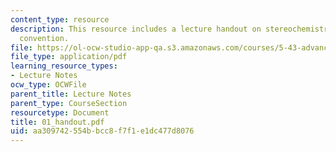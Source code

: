 ```yaml
---
content_type: resource
description: This resource includes a lecture handout on stereochemistry and  Cahn-Ingold-Prelog
  convention.
file: https://ol-ocw-studio-app-qa.s3.amazonaws.com/courses/5-43-advanced-organic-chemistry-spring-2007/aa309742554bbcc8f7f1e1dc477d8076_01_handout.pdf
file_type: application/pdf
learning_resource_types:
- Lecture Notes
ocw_type: OCWFile
parent_title: Lecture Notes
parent_type: CourseSection
resourcetype: Document
title: 01_handout.pdf
uid: aa309742-554b-bcc8-f7f1-e1dc477d8076
---
```

